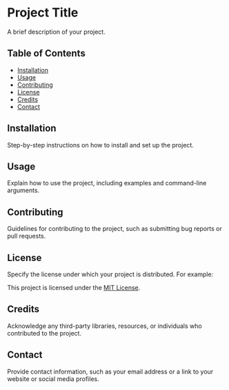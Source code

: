 # Project Title

A brief description of your project.

## Table of Contents

- [Installation](#installation)
- [Usage](#usage)
- [Contributing](#contributing)
- [License](#license)
- [Credits](#credits)
- [Contact](#contact)

## Installation

Step-by-step instructions on how to install and set up the project.

## Usage

Explain how to use the project, including examples and command-line arguments.

## Contributing

Guidelines for contributing to the project, such as submitting bug reports or pull requests.

## License

Specify the license under which your project is distributed. For example:

This project is licensed under the [MIT License](LICENSE.md).

## Credits

Acknowledge any third-party libraries, resources, or individuals who contributed to the project.

## Contact

Provide contact information, such as your email address or a link to your website or social media profiles.